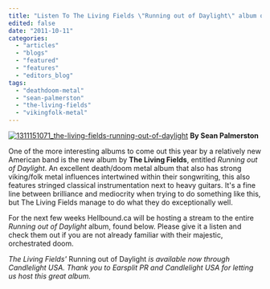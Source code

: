 ```yaml
---
title: "Listen To The Living Fields \"Running out of Daylight\" album on Hellbound.ca"
edited: false
date: "2011-10-11"
categories:
  - "articles"
  - "blogs"
  - "featured"
  - "features"
  - "editors_blog"
tags:
  - "deathdoom-metal"
  - "sean-palmerston"
  - "the-living-fields"
  - "vikingfolk-metal"
---
```


[![](http://www.hellbound.ca/wp-content/uploads/2011/10/1311151071_the-living-fields-running-out-of-daylight.jpg "1311151071_the-living-fields-running-out-of-daylight")](http://www.hellbound.ca/wp-content/uploads/2011/10/1311151071_the-living-fields-running-out-of-daylight.jpg) **By Sean Palmerston**

One of the more interesting albums to come out this year by a relatively new American band is the new album by **The Living Fields**, entitled _Running out of Daylight_. An excellent death/doom metal album that also has strong viking/folk metal influences intertwined within their songwriting, this also features stringed classical instrumentation next to heavy guitars. It's a fine line between brilliance and mediocrity when trying to do something like this, but The Living Fields manage to do what they do exceptionally well.

For the next few weeks Hellbound.ca will be hosting a stream to the entire _Running out of Daylight_ album, found below. Please give it a listen and check them out if you are not already familiar with their majestic, orchestrated doom.

_The Living Fields'_ Running out of Daylight _is available now through Candlelight USA. Thank you to Earsplit PR and Candlelight USA for letting us host this great album._
